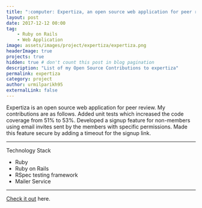 ```yaml
---
title: ":computer: Expertiza, an open source web application for peer review."
layout: post
date: 2017-12-12 00:00
tag: 
    - Ruby on Rails
    - Web Application
image: assets/images/project/expertiza/expertiza.png
headerImage: true
projects: true
hidden: true # don't count this post in blog pagination
description: "List of my Open Source Contributions to expertiza"
permalink: expertiza
category: project
author: urmilparikh95
externalLink: false
---
```

<!--center>
<img src="https://raw.githubusercontent.com/sergiokopplin/indigo/gh-pages/assets/screen-shot.png" width="100%;">
</center-->
Expertiza is an open source web application for peer review. My contributions are as follows. Added unit tests which increased the code coverage from 51% to 53%. Developed a signup feature for non-members using email invites sent by the members with specific permissions. Made this feature secure by adding a timeout for the signup link.

---

Technology Stack

- Ruby
- Ruby on Rails
- RSpec testing framework
- Mailer Service

---

[Check it out](https://github.com/expertiza/expertiza) here.
